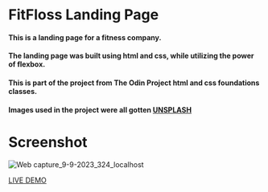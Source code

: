 # FitFloss Landing Page

#### This is a landing page for a fitness company.

#### The landing page was built using html and css, while utilizing the power of flexbox.

#### This is  part of the project from The Odin Project html and css foundations classes.

#### Images used in the project were all gotten [UNSPLASH](https://unsplash.com/)

# Screenshot

![Web capture_9-9-2023_324_localhost](https://github.com/JudithJude369/Fitfloss-landing-page/assets/113371056/a02f7414-ed7b-41d3-8ec6-91f139359abd)


[LIVE DEMO](https://judithjude369.github.io/Fitfloss-landing-page/)
